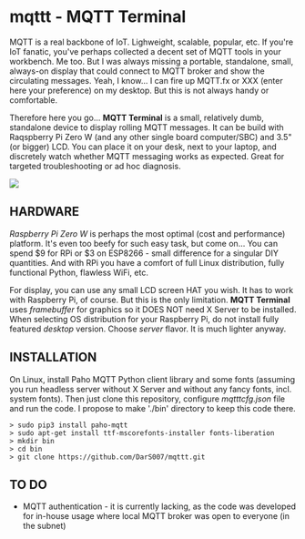 # mqttt - MQTT Terminal

MQTT is a real backbone of IoT. Lighweight, scalable, popular, etc. If you're IoT fanatic, you've perhaps collected a decent set of MQTT tools in your workbench. Me too. But I was always missing a portable, standalone, small, always-on display that could connect to MQTT broker and show the circulating messages. Yeah, I know... I can fire up MQTT.fx or XXX (enter here your preference) on my desktop. But this is not always handy or comfortable.

Therefore here you go... **MQTT Terminal** is a small, relatively dumb, standalone device to display rolling MQTT messages. It can be build with Raqspberry Pi Zero W (and any other single board computer/SBC) and 3.5" (or bigger) LCD. You can place it on your desk, next to your laptop, and discretely watch whether MQTT messaging works as expected. Great for targeted troubleshooting or ad hoc diagnosis.

<img src=“https://github.com/DarS007/mqttt/blob/master/PICTURES/mqttt_screenshot.01-arial.png”>

## HARDWARE
*Raspberry Pi Zero W* is perhaps the most optimal (cost and performance) platform. It's even too beefy for such easy task, but come on... You can spend $9 for RPi or $3 on ESP8266 - small difference for a singular DIY quantities. And with RPi you have a comfort of full Linux distribution, fully functional Python, flawless WiFi, etc. 

For display, you can use any small LCD screen HAT you wish. It has to work with Raspberry Pi, of course. But this is the only limitation. **MQTT Terminal** uses *framebuffer* for graphics so it DOES NOT need X Server to be installed. When selecting OS distribution for your Raspberry Pi, do not install fully featured *desktop* version. Choose *server* flavor. It is much lighter anyway.

## INSTALLATION
On Linux, install Paho MQTT Python client library and some fonts (assuming you run headless server without X Server and without any fancy fonts, incl. system fonts). Then just clone this repository, configure *mqtttcfg.json* file and run the code. I propose to make './bin' directory to keep this code there.
```
> sudo pip3 install paho-mqtt
> sudo apt-get install ttf-mscorefonts-installer fonts-liberation
> mkdir bin
> cd bin
> git clone https://github.com/DarS007/mqttt.git
```

## TO DO
- MQTT authentication - it is currently lacking, as the code was developed for in-house usage where local MQTT broker was open to everyone (in the subnet)
